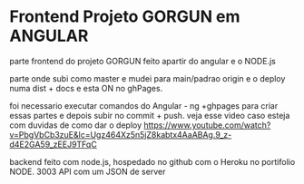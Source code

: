# Frontend Projeto GORGUN em ANGULAR

parte frontend do projeto GORGUN feito apartir do angular e o NODE.js

parte onde subi como master e mudei para main/padrao origin e o deploy numa dist + docs e esta ON no ghPages.

foi necessario executar comandos do Angular - ng +ghpages para criar essas partes e depois subir no commit + push.
veja esse video caso esteja com duvidas de como dar o deploy https://www.youtube.com/watch?v=PbgVbCb3zuE&lc=Ugz464Xz5n5jZ8kabtx4AaABAg.9_z-d4E2GA59_zEEJ9TFqC

backend feito com node.js, hospedado no github com o Heroku no portifolio NODE. 3003 API com um JSON de server

